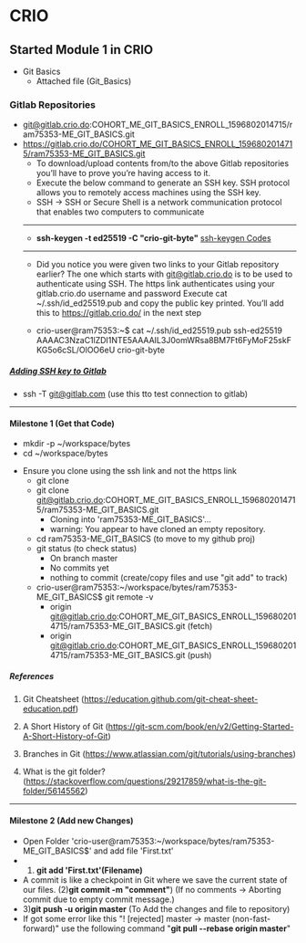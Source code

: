 # CRIO
## Started Module 1 in CRIO
  + Git Basics
    * Attached file (Git_Basics)
### Gitlab Repositories
  + git@gitlab.crio.do:COHORT_ME_GIT_BASICS_ENROLL_1596802014715/ram75353-ME_GIT_BASICS.git
  + https://gitlab.crio.do/COHORT_ME_GIT_BASICS_ENROLL_1596802014715/ram75353-ME_GIT_BASICS.git
    * To download/upload contents from/to the above Gitlab repositories you’ll have to prove you’re having access to it.
    * Execute the below command to generate an SSH key. SSH protocol allows you to remotely access machines using the SSH key.
    * SSH -> SSH or Secure Shell is a network communication protocol that enables two computers to communicate
    ___________
    * **ssh-keygen -t ed25519 -C "crio-git-byte"** [ssh-keygen Codes](https://www.ssh.com/academy/ssh/keygen)
    ____________
    * Did you notice you were given two links to your Gitlab repository earlier? The one which starts with git@gitlab.crio.do is to be used to authenticate using SSH. The https link authenticates using your gitlab.crio.do username and password Execute cat ~/.ssh/id_ed25519.pub and copy the public key printed. You’ll add this to https://gitlab.crio.do/ in the next step

    * crio-user@ram75353:~$ cat ~/.ssh/id_ed25519.pub
      ssh-ed25519 AAAAC3NzaC1lZDI1NTE5AAAAIL3J0omWRsa8BM7Ft6FyMoF25skFKG5o6cSL/OlOO6eU crio-git-byte
    
 ##### [Adding SSH key to Gitlab](https://youtu.be/mNtQ55quG9M)
  + ssh -T git@gitlab.com (use this tto test connection to gitlab)
 __________________________________________________________________________________________________________________________________________________________________________
 #### Milestone 1 (Get that Code)
  + mkdir -p ~/workspace/bytes
  + cd ~/workspace/bytes
* Ensure you clone using the ssh link and not the https link
  + git clone <add-ssh-link-here>
  + git clone git@gitlab.crio.do:COHORT_ME_GIT_BASICS_ENROLL_1596802014715/ram75353-ME_GIT_BASICS.git
    * Cloning into 'ram75353-ME_GIT_BASICS'...
    * warning: You appear to have cloned an empty repository.
  + cd ram75353-ME_GIT_BASICS (to move to my github proj)
  + git status (to check status)
    * On branch master
    * No commits yet
    * nothing to commit (create/copy files and use "git add" to track)
  + crio-user@ram75353:~/workspace/bytes/ram75353-ME_GIT_BASICS$ git remote -v
    * origin  git@gitlab.crio.do:COHORT_ME_GIT_BASICS_ENROLL_1596802014715/ram75353-ME_GIT_BASICS.git (fetch)
    * origin  git@gitlab.crio.do:COHORT_ME_GIT_BASICS_ENROLL_1596802014715/ram75353-ME_GIT_BASICS.git (push)
  
##### References
1) Git Cheatsheet (https://education.github.com/git-cheat-sheet-education.pdf)

2) A Short History of Git (https://git-scm.com/book/en/v2/Getting-Started-A-Short-History-of-Git)

3) Branches in Git (https://www.atlassian.com/git/tutorials/using-branches)

4) What is the git folder? (https://stackoverflow.com/questions/29217859/what-is-the-git-folder/56145562)
 _______________________________
#### Milestone 2 (Add new Changes)
  + Open Folder 'crio-user@ram75353:~/workspace/bytes/ram75353-ME_GIT_BASICS$' and add file 'First.txt'
  + 1) **git add 'First.txt'(Filename)**
  + A commit is like a checkpoint in Git where we save the current state of our files. (2)**git commit -m "comment"**) (If no comments -> Aborting commit due to empty commit message.)
  + 3)**git push -u origin master** (To Add the changes and file to repository)
  + If got some error like this  "! [rejected] master -> master (non-fast-forward)" use the following command  "**git pull --rebase origin master**"
